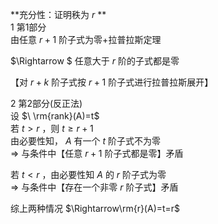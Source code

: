 **充分性：证明秩为 $r$ **  
1 第1部分  
由任意 $r+1$ 阶子式为零+拉普拉斯定理  
  
 $\Rightarrow $ 任意大于 $r$ 阶的子式都是零  
  
【对 $r+k$ 阶子式按 $r+1$ 阶子式进行拉普拉斯展开】  
  
2 第2部分(反正法)  
设 $\ \rm{rank}(A)=t$  
若 $t>r$ ，则 $t\geq r+1$  
由必要性知， $A$ 有一个 $t$ 阶子式不为零  
 $\Rightarrow$ 与条件中【任意 $r+1$ 阶子式都是零】矛盾  
  
若 $t<r$ ，由必要性知 $A$ 的 $r$ 阶子式为零  
 $\Rightarrow$ 与条件中【存在一个非零 $r$ 阶子式】矛盾  
  
综上两种情况 $\Rightarrow\rm{r}(A)=t=r$  
